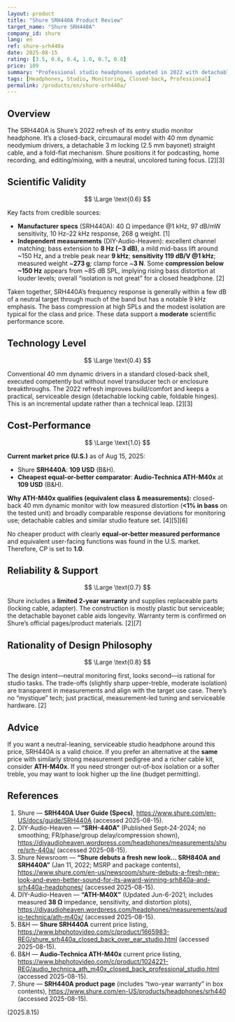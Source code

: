 ```yaml
---
layout: product
title: "Shure SRH440A Product Review"
target_name: "Shure SRH440A"
company_id: shure
lang: en
ref: shure-srh440a
date: 2025-08-15
rating: [3.5, 0.6, 0.4, 1.0, 0.7, 0.8]
price: 109
summary: "Professional studio headphones updated in 2022 with detachable locking cable and foldable design; solid measurement-backed performance for the price."
tags: [Headphones, Studio, Monitoring, Closed-back, Professional]
permalink: /products/en/shure-srh440a/
---
```


## Overview

The SRH440A is Shure’s 2022 refresh of its entry studio monitor headphone. It’s a closed-back, circumaural model with 40 mm dynamic neodymium drivers, a detachable 3 m locking (2.5 mm bayonet) straight cable, and a fold-flat mechanism. Shure positions it for podcasting, home recording, and editing/mixing, with a neutral, uncolored tuning focus. [2][3]

## Scientific Validity

$$ \Large \text{0.6} $$

Key facts from credible sources:

- **Manufacturer specs** (SRH440A): 40 Ω impedance @1 kHz, 97 dB/mW sensitivity, 10 Hz–22 kHz response, 268 g weight. [1]  
- **Independent measurements** (DIY-Audio-Heaven): excellent channel matching; bass extension to **8 Hz (−3 dB)**, a mild mid-bass lift around ~150 Hz, and a treble peak near **9 kHz**; **sensitivity 119 dB/V @1 kHz**; measured weight ~**273 g**; clamp force ~**3 N**. Some **compression below ~150 Hz** appears from ~85 dB SPL, implying rising bass distortion at louder levels; overall “isolation is not great” for a closed headphone. [2]

Taken together, SRH440A’s frequency response is generally within a few dB of a neutral target through much of the band but has a notable 9 kHz emphasis. The bass compression at high SPLs and the modest isolation are typical for the class and price. These data support a **moderate** scientific performance score.

## Technology Level

$$ \Large \text{0.4} $$

Conventional 40 mm dynamic drivers in a standard closed-back shell, executed competently but without novel transducer tech or enclosure breakthroughs. The 2022 refresh improves build/comfort and keeps a practical, serviceable design (detachable locking cable, foldable hinges). This is an incremental update rather than a technical leap. [2][3]

## Cost-Performance

$$ \Large \text{1.0} $$

**Current market price (U.S.)** as of Aug 15, 2025:
- Shure **SRH440A**: **109 USD** (B&H).  
- **Cheapest equal-or-better comparator**: **Audio-Technica ATH-M40x** at **109 USD** (B&H).

**Why ATH-M40x qualifies (equivalent class & measurements):** closed-back 40 mm dynamic monitor with low measured distortion (**<1% in bass** on the tested unit) and broadly comparable response deviations for monitoring use; detachable cables and similar studio feature set. [4][5][6]

No cheaper product with clearly **equal-or-better measured performance** and equivalent user-facing functions was found in the U.S. market. Therefore, CP is set to **1.0**.

## Reliability & Support

$$ \Large \text{0.7} $$

Shure includes a **limited 2-year warranty** and supplies replaceable parts (locking cable, adapter). The construction is mostly plastic but serviceable; the detachable bayonet cable aids longevity. Warranty term is confirmed on Shure’s official pages/product materials. [2][7]

## Rationality of Design Philosophy

$$ \Large \text{0.8} $$

The design intent—neutral monitoring first, looks second—is rational for studio tasks. The trade-offs (slightly sharp upper-treble, moderate isolation) are transparent in measurements and align with the target use case. There’s no “mystique” tech; just practical, measurement-led tuning and serviceable hardware. [2]

## Advice

If you want a neutral-leaning, serviceable studio headphone around this price, SRH440A is a valid choice. If you prefer an alternative at the **same** price with similarly strong measurement pedigree and a richer cable kit, consider **ATH-M40x**. If you need stronger out-of-box isolation or a softer treble, you may want to look higher up the line (budget permitting).

## References

1. Shure — **SRH440A User Guide (Specs)**, https://www.shure.com/en-US/docs/guide/SRH440A (accessed 2025-08-15).  
2. DIY-Audio-Heaven — **“SRH-440A”** (Published Sept-24-2024; no smoothing; FR/phase/group delay/compression shown), https://diyaudioheaven.wordpress.com/headphones/measurements/shure/srh-440a/ (accessed 2025-08-15).  
3. Shure Newsroom — **“Shure debuts a fresh new look… SRH840A and SRH440A”** (Jan 11, 2022; MSRP and package contents), https://www.shure.com/en-us/newsroom/shure-debuts-a-fresh-new-look-and-even-better-sound-for-its-award-winning-srh840a-and-srh440a-headphones/ (accessed 2025-08-15).  
4. DIY-Audio-Heaven — **“ATH-M40X”** (Updated Jun-6-2021; includes measured **38 Ω** impedance, sensitivity, and distortion plots), https://diyaudioheaven.wordpress.com/headphones/measurements/audio-technica/ath-m40x/ (accessed 2025-08-15).  
5. B&H — **Shure SRH440A** current price listing, https://www.bhphotovideo.com/c/product/1665983-REG/shure_srh440a_closed_back_over_ear_studio.html (accessed 2025-08-15).  
6. B&H — **Audio-Technica ATH-M40x** current price listing, https://www.bhphotovideo.com/c/product/1024221-REG/audio_technica_ath_m40x_closed_back_professional_studio.html (accessed 2025-08-15).  
7. Shure — **SRH440A product page** (includes “two-year warranty” in box contents), https://www.shure.com/en-US/products/headphones/srh440 (accessed 2025-08-15).

(2025.8.15)

